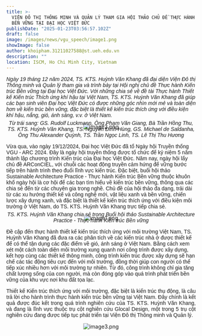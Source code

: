 ```yaml
---
title: >-
  VIỆN ĐÔ THỊ THÔNG MINH VÀ QUẢN LÝ THAM GIA HỘI THẢO CHỦ ĐỀ THỰC HÀNH KIẾN TRÚC
  BỀN VỮNG TẠI ĐẠI HỌC VIỆT ĐỨC
publishDate: "2025-01-23T03:56:57.102Z"
draft: false
image: /images/news/vgu_speech/image1.png
showImage: false
author: khoipham.31211027588@st.ueh.edu.vn
description: ""
location: ISCM, Ho Chi Minh City, Vietnam
---
```


<p><span style="font-family: Barlow, sans-serif"><em>Ngày 19 tháng 12 năm 2024, TS. KTS. Huỳnh Văn Khang đã đại diện Viện Đô thị Thông minh và Quản lý tham gia và trình bày tại Hội nghị chủ đề Thực hành Kiến trúc Bền vững tại Đại học Việt Đức. Với những chia sẻ về đề tài Thực hành Thiết kế Kiến trúc Thích ứng khí hậu tại Việt Nam, TS. KTS. Huỳnh Văn Khang đã giúp các bạn sinh viên Đại học Việt Đức có được những góc nhìn mới mẻ và toàn diện hơn về kiến trúc bền vững, đặc biệt là thiết kế kiến trúc thích ứng với điều kiện khí hậu, nắng, gió, ánh sáng, v.v. ở Việt Nam.</em></span><br></p><figure class="w-100" style="display: flex; flex-direction: column; align-items: center; justify-content: center;"><img src="/images/news/vgu_speech/image2.png" alt="image2.png" title="image2.png" class="w-[80%]"></figure><p style="text-align: center; margin-top: -40px"><span style="font-family: Barlow, sans-serif;"><em>Từ trái sang: GS. Rudolf Luckmann, Ông Phạm Văn Giang, Bà Trần Hồng Thu, TS. KTS. Huỳnh Văn Khang, TS. Nguyễn Đình Hùng, GS. Michael de Saldanha, Ông Thu Alexander Quỳnh, TS. Trần Ngọc Linh, TS. Lê Thị Thu Hương</em></span></p><p><span style="font-family: Barlow, sans-serif">Vừa qua, vào ngày 19/12/2024, Đại học Việt Đức đã tổ Ngày hội Truyền thống VGU - ARC 2024. Đây là ngày hội truyền thống được tổ chức để kỷ niệm 5 năm thành lập chương trình Kiến trúc của Đại học Việt Đức. Năm nay, ngày hội lấy chủ đề ARConCIEL, với chuỗi các hoạt động truyền cảm hứng để vững bước tiếp trên hành trình theo đuổi lĩnh vực kiến trúc. Đặc biệt, buổi hội thảo Sustainable Architecture Practice - Thực hành Kiến trúc Bền vững thuộc khuôn khổ ngày hội là cơ hội để các bạn tìm hiểu về kiến trúc bền vững, thông qua các chia sẻ đến từ các chuyên gia trong nghề. Chủ đề của hội thảo đa dạng, trải dài từ các xu hướng thiết kế và công nghệ mới, vật liệu xanh và bền vững, chiến lược xây dựng xanh, và đặc biệt là thiết kế kiến trúc thích ứng với điều kiện môi trường ở Việt Nam, do TS. KTS. Huỳnh Văn Khang trực tiếp chia sẻ.</span></p><p></p><figure class="w-100" style="display: flex; flex-direction: column; align-items: center; justify-content: center;"><img src="/images/news/vgu_speech/image1.png" alt="image1.png" title="image1.png" class="w-[80%]"></figure><p style="text-align: center; margin-top: -40px"><span style="font-family: Barlow, sans-serif"><em>TS. KTS. Huỳnh Văn Khang chia sẻ trong Buổi hội thảo Sustainable Architecture Practice - Thực hành Kiến trúc Bền vững</em></span></p><p style="text-align: left"><span style="font-family: Barlow, sans-serif">Đề cập đến thực hành thiết kế kiến trúc thích ứng với môi trường Việt Nam, TS. Huỳnh Văn Khang đã đưa ra các phân tích về các kiến trúc nhà ở được thiết kế để có thể tận dụng các đặc điểm về gió, ánh sáng ở Việt Nam. Bằng cách xem xét một cách toàn diện môi trường xung quanh nơi công trình được xây dựng, kết hợp cùng các thiết kế thông minh, công trình kiến trúc được xây dựng sẽ hạn chế các tác động tiêu cực đến với môi trường, đồng thời giúp con người có thể tiếp xúc nhiều hơn với môi trường tự nhiên. Từ đó, công trình không chỉ gia tăng chất lượng sống của con người, mà còn đóng góp vào quá trình phát triển bền vững của khu vực nơi khu đất tọa lạc. </span></p><p style="text-align: justify"><span style="font-family: Barlow, sans-serif">Thiết kế Kiến trúc thích ứng với môi trường, đặc biệt là kiến trúc thụ động, là câu trả lời cho hành trình thực hành kiến trúc bền vững tại Việt Nam. Đây chính là kết quả được đúc kết trong quá trình nghiên cứu của TS. KTS. Huỳnh Văn Khang, và đang là lĩnh vực thuộc trụ cột nghiên cứu Glocal Design, một trong 5 trụ cột nghiên cứu đang được tiếp tục phát triển tại Viện Đô thị Thông minh và Quản lý.</span></p><p></p><figure class="w-100" style="display: flex; flex-direction: column; align-items: center; justify-content: center;"><img src="/images/news/vgu_speech/image3.png" alt="image3.png" title="image3.png" class="w-[80%]"></figure><p><br><br></p>
